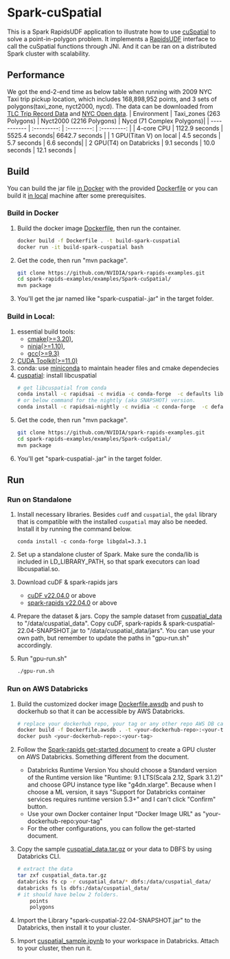 # Spark-cuSpatial

This is a Spark RapidsUDF application to illustrate how to use [cuSpatial](https://github.com/rapidsai/cuspatial) to solve a point-in-polygon problem.
It implements a [RapidsUDF](https://nvidia.github.io/spark-rapids/docs/additional-functionality/rapids-udfs.html#adding-gpu-implementations-to-udfs) interface to call the cuSpatial functions through JNI. And it can be ran on a distributed Spark cluster with scalability.

## Performance
We got the end-2-end time as below table when running with 2009 NYC Taxi trip pickup location, which includes 168,898,952 points, and 3 sets of polygons(taxi_zone, nyct2000, nycd). The data can be downloaded from [TLC Trip Record Data](https://www1.nyc.gov/site/tlc/about/tlc-trip-record-data.page) and [NYC Open data](https://www1.nyc.gov/site/planning/data-maps/open-data.page#district_political).
| Environment | Taxi_zones (263 Polygons) | Nyct2000 (2216 Polygons) | Nycd (71 Complex Polygons)|
| ----------- | :---------: | :---------: | :---------: |
| 4-core CPU | 1122.9 seconds | 5525.4 seconds| 6642.7 seconds |
| 1 GPU(Titan V) on local | 4.5 seconds | 5.7 seconds | 6.6 seconds|
| 2 GPU(T4) on Databricks | 9.1 seconds | 10.0 seconds | 12.1 seconds |

## Build
You can build the jar file [in Docker](#build-in-docker) with the provided [Dockerfile](./Dockerfile)
or you can build it [in local](#build-in-local) machine after some prerequisites.

### Build in Docker
1. Build the docker image [Dockerfile](./Dockerfile), then run the container.
     ```Bash
     docker build -f Dockerfile . -t build-spark-cuspatial
     docker run -it build-spark-cuspatial bash
     ```
2. Get the code, then run "mvn package".
     ```Bash
     git clone https://github.com/NVIDIA/spark-rapids-examples.git
     cd spark-rapids-examples/examples/Spark-cuSpatial/
     mvn package
     ```
3. You'll get the jar named like "spark-cuspatial-<version>.jar" in the target folder.

### Build in Local:
1. essential build tools:
    - [cmake(>=3.20)](https://cmake.org/download/),
    - [ninja(>=1.10)](https://github.com/ninja-build/ninja/releases),
    - [gcc(>=9.3)](https://gcc.gnu.org/releases.html)
2. [CUDA Toolkit(>=11.0)](https://developer.nvidia.com/cuda-toolkit)
3. conda: use [miniconda](https://docs.conda.io/en/latest/miniconda.html) to maintain header files and cmake dependecies
4. [cuspatial](https://github.com/rapidsai/cuspatial): install libcuspatial
    ```Bash
    # get libcuspatial from conda
    conda install -c rapidsai -c nvidia -c conda-forge  -c defaults libcuspatial=22.04
    # or below command for the nightly (aka SNAPSHOT) version.
    conda install -c rapidsai-nightly -c nvidia -c conda-forge  -c defaults libcuspatial=22.04
    ```
5. Get the code, then run "mvn package".
     ```Bash
     git clone https://github.com/NVIDIA/spark-rapids-examples.git
     cd spark-rapids-examples/examples/Spark-cuSpatial/
     mvn package
     ```
6. You'll get "spark-cuspatial-<version>.jar" in the target folder.      


## Run
### Run on Standalone
1. Install necessary libraries. Besides `cudf` and `cuspatial`, the `gdal` library that is compatible with the installed `cuspatial` may also be needed.
    Install it by running the command below.
    ```
    conda install -c conda-forge libgdal=3.3.1
    ```
2. Set up a standalone cluster of Spark. Make sure the conda/lib is included in LD_LIBRARY_PATH, so that spark executors can load libcuspatial.so.

3. Download cuDF & spark-rapids jars
   * [cuDF v22.04.0](https://repo1.maven.org/maven2/ai/rapids/cudf/22.04.0/cudf-22.04.0-cuda11.jar) or above
   * [spark-rapids v22.04.0](https://repo1.maven.org/maven2/com/nvidia/rapids-4-spark_2.12/22.04.0/rapids-4-spark_2.12-22.04.0.jar) or above
4. Prepare the dataset & jars. Copy the sample dataset from [cuspatial_data](../../datasets/cuspatial_data.tar.gz) to "/data/cuspatial_data".
    Copy cuDF, spark-rapids & spark-cuspatial-22.04-SNAPSHOT.jar to "/data/cuspatial_data/jars".
    You can use your own path, but remember to update the paths in "gpu-run.sh" accordingly.
5. Run "gpu-run.sh"
    ```Bash
    ./gpu-run.sh
    ```
### Run on AWS Databricks
1. Build the customized docker image [Dockerfile.awsdb](./Dockerfile.awsdb) and push to dockerhub so that it can be accessible by AWS Databricks.
     ```Bash
     # replace your dockerhub repo, your tag or any other repo AWS DB can access
     docker build -f Dockerfile.awsdb . -t <your-dockerhub-repo>:<your-tag>
     docker push <your-dockerhub-repo>:<your-tag>
     ```
 
2. Follow the [Spark-rapids get-started document](https://nvidia.github.io/spark-rapids/docs/get-started/getting-started-databricks.html#start-a-databricks-cluster) to create a GPU cluster on AWS Databricks.
 Something different from the document.
    * Databricks Runtime Version
  You should choose a Standard version of the Runtime version like "Runtime: 9.1 LTS(Scala 2.12, Spark 3.1.2)" and choose GPU instance type like "g4dn.xlarge". Because when I choose a ML version, it says "Support for Databricks container services requires runtime version 5.3+" and I can't click "Confirm" button.
    * Use your own Docker container
  Input "Docker Image URL" as "your-dockerhub-repo:your-tag"
    * For the other configurations, you can follow the get-started document.

3. Copy the sample [cuspatial_data.tar.gz](../../datasets/cuspatial_data.tar.gz) or your data to DBFS by using Databricks CLI.
    ```Bash
    # extract the data
    tar zxf cuspatial_data.tar.gz
    databricks fs cp -r cuspatial_data/* dbfs:/data/cuspatial_data/
    databricks fs ls dbfs:/data/cuspatial_data/
    # it should have below 2 folders.
        points
        polygons
    ```
4. Import the Library "spark-cuspatial-22.04-SNAPSHOT.jar" to the Databricks, then install it to your cluster.
5. Import [cuspatial_sample.ipynb](./notebooks/cuspatial_sample_db.ipynb) to your workspace in Databricks. Attach to your cluster, then run it.
